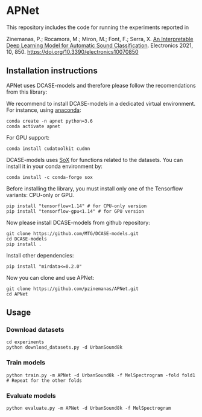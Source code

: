# APNet

This repository includes the code for running the experiments reported in

Zinemanas, P.; Rocamora, M.; Miron, M.; Font, F.; Serra, X. [An Interpretable Deep Learning Model for Automatic Sound Classification](https://www.mdpi.com/2079-9292/10/7/850). Electronics 2021, 10, 850. https://doi.org/10.3390/electronics10070850 

## Installation instructions
APNet uses DCASE-models and therefore please follow the recomendations from this library: 

We recommend to install DCASE-models in a dedicated virtual environment. For instance, using [anaconda](https://www.anaconda.com/):
```
conda create -n apnet python=3.6
conda activate apnet
```
For GPU support:
```
conda install cudatoolkit cudnn
```
DCASE-models uses [SoX](http://sox.sourceforge.net/) for functions related to the datasets. You can install it in your conda environment by:
```
conda install -c conda-forge sox
```
Before installing the library, you must install only one of the Tensorflow variants: CPU-only or GPU.
``` 
pip install "tensorflow<1.14" # for CPU-only version
pip install "tensorflow-gpu<1.14" # for GPU version
```

Now please install DCASE-models from github repository:
``` 
git clone https://github.com/MTG/DCASE-models.git
cd DCASE-models
pip install .
```

Install other dependencies:
``` 
pip install "mirdata<=0.2.0"
``` 

Now you can clone and use APNet:
``` 
git clone https://github.com/pzinemanas/APNet.git
cd APNet
```

## Usage

### Download datasets
``` 
cd experiments
python download_datasets.py -d UrbanSound8k

```
### Train models
``` 
python train.py -m APNet -d UrbanSound8k -f MelSpectrogram -fold fold1
# Repeat for the other folds
``` 

### Evaluate models
``` 
python evaluate.py -m APNet -d UrbanSound8k -f MelSpectrogram
``` 
